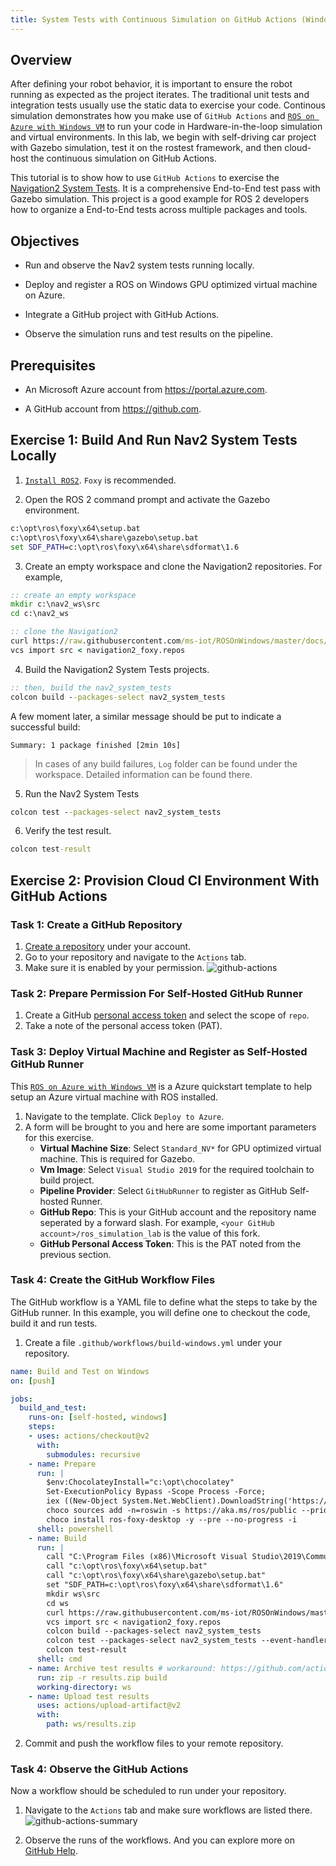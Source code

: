 ```yaml
---
title: System Tests with Continuous Simulation on GitHub Actions (Windows)
---
```


## Overview

After defining your robot behavior, it is important to ensure the robot running as expected as the project iterates.
The traditional unit tests and integration tests usually use the static data to exercise your code.
Continous simulation demonstrates how you make use of `GitHub Actions` and [`ROS on Azure with Windows VM`](https://azure.microsoft.com/en-us/resources/templates/ros-vm-windows/) to run your code in Hardware-in-the-loop simulation and virtual environments.
In this lab, we begin with self-driving car project with Gazebo simulation, test it on the rostest framework, and then cloud-host the continuous simulation on GitHub Actions.

This tutorial is to show how to use `GitHub Actions` to exercise the [Navigation2 System Tests](https://github.com/ros-planning/navigation2/tree/main/nav2_system_tests).
It is a comprehensive End-to-End test pass with Gazebo simulation.
This project is a good example for ROS 2 developers how to organize a End-to-End tests across multiple packages and tools.

## Objectives

* Run and observe the Nav2 system tests running locally.

* Deploy and register a ROS on Windows GPU optimized virtual machine on Azure.

* Integrate a GitHub project with GitHub Actions.

* Observe the simulation runs and test results on the pipeline.

## Prerequisites

* An Microsoft Azure account from https://portal.azure.com.

* A GitHub account from https://github.com.

## Exercise 1: Build And Run Nav2 System Tests Locally

1. [`Install ROS2`](../GettingStarted/SetupRos2.md). `Foxy` is recommended.

2. Open the ROS 2 command prompt and activate the Gazebo environment.

```bat
c:\opt\ros\foxy\x64\setup.bat
c:\opt\ros\foxy\x64\share\gazebo\setup.bat
set SDF_PATH=c:\opt\ros\foxy\x64\share\sdformat\1.6
```

3. Create an empty workspace and clone the Navigation2 repositories. For example,

```bat
:: create an empty workspace
mkdir c:\nav2_ws\src
cd c:\nav2_ws

:: clone the Navigation2
curl https://raw.githubusercontent.com/ms-iot/ROSOnWindows/master/docs/ros2/navigation2_foxy.repos -o navigation2_foxy.repos
vcs import src < navigation2_foxy.repos
```

4. Build the Navigation2 System Tests projects.

```bat
:: then, build the nav2_system_tests
colcon build --packages-select nav2_system_tests
```

A few moment later, a similar message should be put to indicate a successful build:

```
Summary: 1 package finished [2min 10s]
```

> In cases of any build failures, `Log` folder can be found under the workspace. Detailed information can be found there.

5. Run the Nav2 System Tests

```bat
colcon test --packages-select nav2_system_tests
```

6. Verify the test result.

```bat
colcon test-result
```

## Exercise 2: Provision Cloud CI Environment With GitHub Actions

### Task 1: Create a GitHub Repository

1. [Create a repository](https://docs.github.com/en/github/getting-started-with-github/create-a-repo) under your account.
2. Go to your repository and navigate to the `Actions` tab.
3. Make sure it is enabled by your permission.
   ![github-actions](https://github.com/ms-iot/ros_simulation_lab/raw/master/docs/github-actions.png)

### Task 2: Prepare Permission For Self-Hosted GitHub Runner

1. Create a GitHub [personal access token](https://help.github.com/en/github/authenticating-to-github/creating-a-personal-access-token-for-the-command-line) and select the scope of `repo`.
2. Take a note of the personal access token (PAT).

### Task 3: Deploy Virtual Machine and Register as Self-Hosted GitHub Runner

This [`ROS on Azure with Windows VM`](https://azure.microsoft.com/en-us/resources/templates/ros-vm-windows/) is a Azure quickstart template to help setup an Azure virtual machine with ROS installed.

1. Navigate to the template. Click `Deploy to Azure`.
2. A form will be brought to you and here are some important parameters for this exercise.
   * **Virtual Machine Size**: Select `Standard_NV*` for GPU optimized virtual machine. This is required for Gazebo.
   * **Vm Image**: Select `Visual Studio 2019` for the required toolchain to build project.
   * **Pipeline Provider**: Select `GitHubRunner` to register as GitHub Self-hosted Runner.
   * **GitHub Repo**: This is your GitHub account and the repository name seperated by a forward slash. For example, `<your GitHub account>/ros_simulation_lab` is the value of this fork.
   * **GitHub Personal Access Token**: This is the PAT noted from the previous section.

### Task 4: Create the GitHub Workflow Files

The GitHub workflow is a YAML file to define what the steps to take by the GitHub runner.
In this example, you will define one to checkout the code, build it and run tests.

1. Create a file `.github/workflows/build-windows.yml` under your repository.

```yaml
name: Build and Test on Windows
on: [push]

jobs:
  build_and_test:
    runs-on: [self-hosted, windows]
    steps:
    - uses: actions/checkout@v2
      with:
        submodules: recursive
    - name: Prepare
      run: |
        $env:ChocolateyInstall="c:\opt\chocolatey"
        Set-ExecutionPolicy Bypass -Scope Process -Force;
        iex ((New-Object System.Net.WebClient).DownloadString('https://chocolatey.org/install.ps1'))
        choco sources add -n=roswin -s https://aka.ms/ros/public --priority 1
        choco install ros-foxy-desktop -y --pre --no-progress -i
      shell: powershell
    - name: Build
      run: |
        call "C:\Program Files (x86)\Microsoft Visual Studio\2019\Community\Common7\Tools\VsDevCmd.bat" -arch=amd64 -host_arch=amd64
        call "c:\opt\ros\foxy\x64\setup.bat"
        call "c:\opt\ros\foxy\x64\share\gazebo\setup.bat"
        set "SDF_PATH=c:\opt\ros\foxy\x64\share\sdformat\1.6"
        mkdir ws\src
        cd ws
        curl https://raw.githubusercontent.com/ms-iot/ROSOnWindows/master/docs/ros2/navigation2_foxy.repos -o navigation2_foxy.repos
        vcs import src < navigation2_foxy.repos
        colcon build --packages-select nav2_system_tests
        colcon test --packages-select nav2_system_tests --event-handlers console_direct+
        colcon test-result
      shell: cmd
    - name: Archive test results # workaround: https://github.com/actions/upload-artifact/issues/76
      run: zip -r results.zip build
      working-directory: ws
    - name: Upload test results
      uses: actions/upload-artifact@v2
      with:
        path: ws/results.zip
```

2. Commit and push the workflow files to your remote repository.

### Task 4: Observe the GitHub Actions

Now a workflow should be scheduled to run under your repository.

1. Navigate to the `Actions` tab and make sure workflows are listed there.
   ![github-actions-summary](https://github.com/ms-iot/ros_simulation_lab/raw/master/docs/github-actions-summary.png)

2. Observe the runs of the workflows.
   And you can explore more on [GitHub Help](https://help.github.com/en/actions/configuring-and-managing-workflows/configuring-a-workflow#about-workflows).

